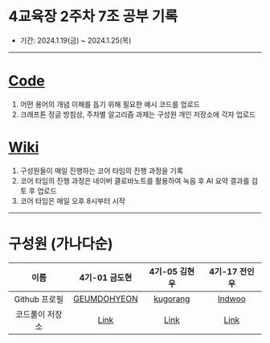 # 4교육장 2주차 7조 공부 기록
* 기간: 2024.1.19(금) ~ 2024.1.25(목)
----
# [Code](https://github.com/KraftonJungle4th/Classroom4_Week02_Team7_StudyNotes)
1. 어떤 용어의 개념 이해를 돕기 위해 필요한 예시 코드를 업로드
2. 크래프톤 정글 방침상, 주차별 알고리즘 과제는 구성원 개인 저장소에 각자 업로드
# [Wiki](https://github.com/KraftonJungle4th/Classroom4_Week02_Team7_StudyNotes/wiki)
1. 구성원들이 매일 진행하는 코어 타임의 진행 과정을 기록
2. 코어 타임의 진행 과정은 네이버 클로바노트를 활용하여 녹음 후 AI 요약 결과를 검토 후 업로드
3. 코어 타임은 매일 오후 8시부터 시작
----
# 구성원 (가나다순)
|이름|4기-01 금도현|4기-05 김현우|4기-17 전인우|
|:---:|:---:|:---:|:---:|
|Github 프로필|[GEUMDOHYEON](https://github.com/GEUMDOHYEON)|[kugorang](https://github.com/kugorang)|[Indwoo](https://github.com/Indwoo)|
|코드풀이 저장소|[Link](https://github.com/GEUMDOHYEON/algorithm)|[Link](https://github.com/kugorang/BaekjoonHub)|[Link](https://github.com/Indwoo/CS_Solve)|

